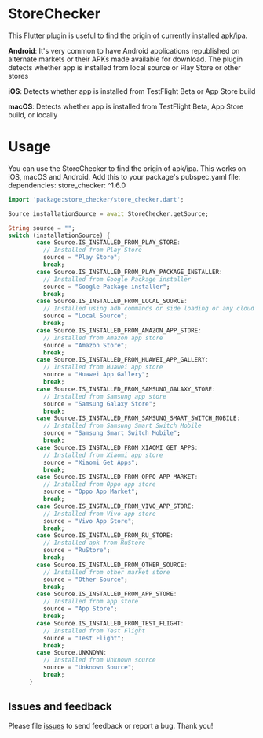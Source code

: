 # StoreChecker

This Flutter plugin is useful to find the origin of currently installed apk/ipa.

**Android**: It's very common to have Android applications republished on alternate markets or their APKs made available for download. The plugin detects whether app is installed from local source or Play Store or other stores

**iOS**: Detects whether app is installed from TestFlight Beta or App Store build

**macOS**: Detects whether app is installed from TestFlight Beta, App Store build, or locally

# Usage
You can use the StoreChecker to find the origin of apk/ipa. This works on iOS, macOS and Android.
Add this to your package's pubspec.yaml file:
dependencies:
  store_checker: ^1.6.0

```dart
import 'package:store_checker/store_checker.dart';

Source installationSource = await StoreChecker.getSource;

String source = "";
switch (installationSource) {
        case Source.IS_INSTALLED_FROM_PLAY_STORE:
          // Installed from Play Store
          source = "Play Store";
          break;
        case Source.IS_INSTALLED_FROM_PLAY_PACKAGE_INSTALLER:
          // Installed from Google Package installer
          source = "Google Package installer";
          break;
        case Source.IS_INSTALLED_FROM_LOCAL_SOURCE:
          // Installed using adb commands or side loading or any cloud service
          source = "Local Source";
          break;
        case Source.IS_INSTALLED_FROM_AMAZON_APP_STORE:
          // Installed from Amazon app store
          source = "Amazon Store";
          break;
        case Source.IS_INSTALLED_FROM_HUAWEI_APP_GALLERY:
          // Installed from Huawei app store
          source = "Huawei App Gallery";
          break;
        case Source.IS_INSTALLED_FROM_SAMSUNG_GALAXY_STORE:
          // Installed from Samsung app store
          source = "Samsung Galaxy Store";
          break;
        case Source.IS_INSTALLED_FROM_SAMSUNG_SMART_SWITCH_MOBILE:
          // Installed from Samsung Smart Switch Mobile
          source = "Samsung Smart Switch Mobile";
          break;  
        case Source.IS_INSTALLED_FROM_XIAOMI_GET_APPS:
          // Installed from Xiaomi app store
          source = "Xiaomi Get Apps";
          break;
        case Source.IS_INSTALLED_FROM_OPPO_APP_MARKET:
          // Installed from Oppo app store
          source = "Oppo App Market";
          break;
        case Source.IS_INSTALLED_FROM_VIVO_APP_STORE:
          // Installed from Vivo app store
          source = "Vivo App Store";
          break;
        case Source.IS_INSTALLED_FROM_RU_STORE:
          // Installed apk from RuStore
          source = "RuStore";
          break;
        case Source.IS_INSTALLED_FROM_OTHER_SOURCE:
          // Installed from other market store
          source = "Other Source";
          break;
        case Source.IS_INSTALLED_FROM_APP_STORE:
          // Installed from app store
          source = "App Store";
          break;
        case Source.IS_INSTALLED_FROM_TEST_FLIGHT:
          // Installed from Test Flight
          source = "Test Flight";
          break;
        case Source.UNKNOWN:
          // Installed from Unknown source
          source = "Unknown Source";
          break;
      }
```

## Issues and feedback

Please file [issues](https://github.com/ravitejaavv/store_checker/issues) to send feedback or report a bug. Thank you!
